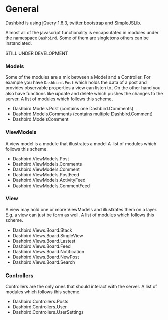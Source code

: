 # General

Dashbird is using jQuery 1.8.3, [twitter bootstrap](http://twitter.github.com/bootstrap/) and [SimpleJSLib](https://github.com/roccosportal/SimpleJSLib).

Almost all of the javascript functionality is encapsulated in modules under the namespace `Dashbird`.
Some of them are singletons others can be instanciated.

STILL UNDER DEVELOPMENT

### Models

Some of the modules are a mix between a Model and a Controller. 
For example you have `Dashbird.Post` which holds the data of a post and provides observable properties a view can listen to. On the other hand you also have functions like update and delete which pushes the changes to the server.
A list of modules which follows this scheme.
- Dashbird.Models.Post (contains one Dashbird.Comments)
- Dashbird.Models.Comments (contains multiple Dashbird.Comment)
- Dashbird.ModelsComment

### ViewModels

A view model is a module that illustrates a model
A list of modules which follows this scheme.
- Dashbird.ViewModels.Post
- Dashbird.ViewModels.Comments
- Dashbird.ViewModels.Comment
- Dashbird.ViewModels.PostFeed
- Dashbird.ViewModels.ActivityFeed
- Dashbird.ViewModels.CommentFeed

### View

A view may hold one or more ViewModels and illustrates them on a layer. E.g. a view can just be form as well.
A list of modules which follows this scheme.
- Dashbird.Views.Board.Stack
- Dashbird.Views.Board.SingleView
- Dashbird.Views.Board.Lastest
- Dashbird.Views.Board.Feed
- Dashbird.Views.Board.Notification
- Dashbird.Views.Board.NewPost
- Dashbird.Views.Board.Search

### Controllers

Controllers are the only ones that should interact with the server.
A list of modules which follows this scheme.
- Dashbird.Controllers.Posts
- Dashbird.Controllers.User
- Dashbird.Controllers.UserSettings








